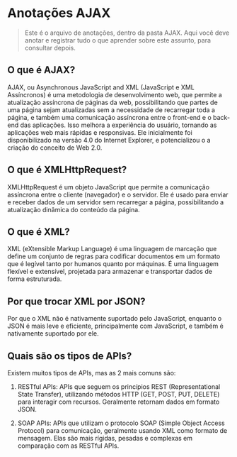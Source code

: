 # Anotações AJAX

> Este é o arquivo de anotações, dentro da pasta AJAX. Aqui você deve anotar e registrar tudo o que aprender sobre este assunto, para consultar depois.

## O que é AJAX?

AJAX, ou Asynchronous JavaScript and XML (JavaScript e XML Assíncronos) é uma metodologia de desenvolvimento web, que permite a atualização assíncrona de páginas da web, possibilitando que partes de uma página sejam atualizadas sem a necessidade de recarregar toda a página, e também uma comunicação assíncrona entre o front-end e o back-end das aplicações. Isso melhora a experiência do usuário, tornando as aplicações web mais rápidas e responsivas. Ele inicialmente foi disponibilizado na versão 4.0 do Internet Explorer, e potencializou o a criação do conceito de Web 2.0.

## O que é XMLHttpRequest?
    
XMLHttpRequest é um objeto JavaScript que permite a comunicação assíncrona entre o cliente (navegador) e o servidor. Ele é usado para enviar e receber dados de um servidor sem recarregar a página, possibilitando a atualização dinâmica do conteúdo da página.

## O que é XML?
    
XML (eXtensible Markup Language) é uma linguagem de marcação que define um conjunto de regras para codificar documentos em um formato que é legível tanto por humanos quanto por máquinas. É uma linguagem flexível e extensível, projetada para armazenar e transportar dados de forma estruturada.

## Por que trocar XML por JSON?
    
Por que o XML não é nativamente suportado pelo JavaScript, enquanto o JSON é mais leve e eficiente, principalmente com JavaScript, e também é nativamente suportado por ele.

## Quais são os tipos de APIs?
    
Existem muitos tipos de APIs, mas as 2 mais comuns são:

1. RESTful APIs: APIs que seguem os princípios REST (Representational State Transfer), utilizando métodos HTTP (GET, POST, PUT, DELETE) para interagir com recursos. Geralmente retornam dados em formato JSON.
        
2. SOAP APIs: APIs que utilizam o protocolo SOAP (Simple Object Access Protocol) para comunicação, geralmente usando XML como formato de mensagem. Elas são mais rígidas, pesadas e complexas em comparação com as RESTful APIs.    
